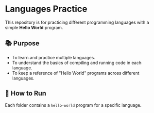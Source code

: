 # Languages Practice

This repository is for practicing different programming languages with a simple **Hello World** program.

## 📚 Purpose

- To learn and practice multiple languages.
- To understand the basics of compiling and running code in each language.
- To keep a reference of "Hello World" programs across different languages.

## 🚀 How to Run

Each folder contains a `hello-world` program for a specific language.
